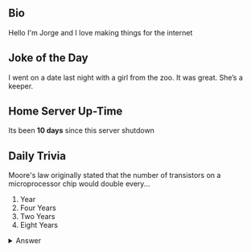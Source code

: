 ## Bio

Hello I'm Jorge and I love making things for the internet

## Joke of the Day

I went on a date last night with a girl from the zoo. It was great. She’s a keeper.

## Home Server Up-Time

Its been **10 days** since this server shutdown


## Daily Trivia

Moore&#039;s law originally stated that the number of transistors on a microprocessor chip would double every...
 1. Year
 2. Four Years
 3. Two Years
 4. Eight Years

<details>
  <summary>Answer</summary>
  Year
</details>
